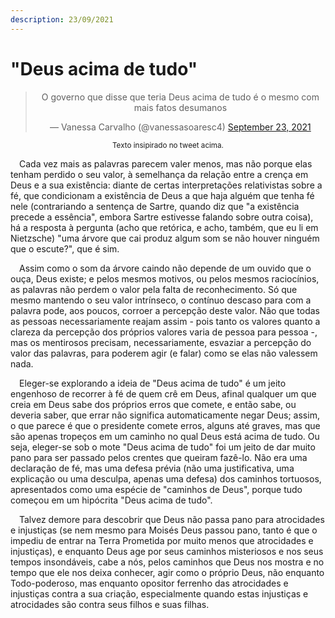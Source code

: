 ```yaml
---
description: 23/09/2021
---
```


# "Deus acima de tudo"

<div align="center">
<blockquote class="twitter-tweet"><p lang="pt" dir="ltr">O governo que disse que teria Deus acima de tudo é o mesmo com mais fatos desumanos</p>&mdash; Vanessa Carvalho (@vanessasoaresc4) <a href="https://twitter.com/vanessasoaresc4/status/1441020898501345287?ref_src=twsrc%5Etfw">September 23, 2021</a></blockquote> <script async src="https://platform.twitter.com/widgets.js" charset="utf-8"></script>
<sup>Texto insipirado no tweet acima.</sup>
</div>

<p>&emsp;Cada vez mais as palavras parecem valer menos, mas não porque elas tenham perdido o seu valor, à semelhança da relação entre a crença em Deus e a sua existência: diante de certas interpretações relativistas sobre a fé, que condicionam a existência de Deus a que haja alguém que tenha fé nele (contrariando a sentença de Sartre, quando diz que "a existência precede a essência", embora Sartre estivesse falando sobre outra coisa), há a resposta à pergunta (acho que retórica, e acho, também, que eu li em Nietzsche) "uma árvore que cai produz algum som se não houver ninguém que o escute?", que é sim.</p>
<p>&emsp;Assim como o som da árvore caindo não depende de um ouvido que o ouça, Deus existe; e pelos mesmos motivos, ou pelos mesmos raciocínios, as palavras não perdem o valor pela falta de reconhecimento. Só que mesmo mantendo o seu valor intrínseco, o contínuo descaso para com a palavra pode, aos poucos, corroer a percepção deste valor. Não que todas as pessoas necessariamente reajam assim - pois tanto os valores quanto a clareza da percepção dos próprios valores varia de pessoa para pessoa -, mas os mentirosos precisam, necessariamente, esvaziar a percepção do valor das palavras, para poderem agir (e falar) como se elas não valessem nada.</p>
<p>&emsp;Eleger-se explorando a ideia de "Deus acima de tudo" é um jeito engenhoso de recorrer à fé de quem crê em Deus, afinal qualquer um que creia em Deus sabe dos próprios erros que comete, e então sabe, ou deveria saber, que errar não significa automaticamente negar Deus; assim, o que parece é que o presidente comete erros, alguns até graves, mas que são apenas tropeços em um caminho no qual Deus está acima de tudo. Ou seja, eleger-se sob o mote "Deus acima de tudo" foi um jeito de dar muito pano para ser passado pelos crentes que queiram fazê-lo. Não era uma declaração de fé, mas uma defesa prévia (não uma justificativa, uma explicação ou uma desculpa, apenas uma defesa) dos caminhos tortuosos, apresentados como uma espécie de "caminhos de Deus", porque tudo começou em um hipócrita "Deus acima de tudo".</p>
<p>&emsp;Talvez demore para descobrir que Deus não passa pano para atrocidades e injustiças (se nem mesmo para Moisés Deus passou pano, tanto é que o impediu de entrar na Terra Prometida por muito menos que atrocidades e injustiças), e enquanto Deus age por seus caminhos misteriosos e nos seus tempos insondáveis, cabe a nós, pelos caminhos que Deus nos mostra e no tempo que ele nos deixa conhecer, agir como o próprio Deus, não enquanto Todo-poderoso, mas enquanto opositor ferrenho das atrocidades e injustiças contra a sua criação, especialmente quando estas injustiças e atrocidades são contra seus filhos e suas filhas.</p>
